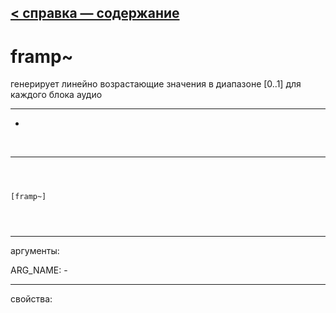 [< справка — содержание](index.html)
---

# framp~


генерирует линейно возрастающие значения в диапазоне [0..1] для каждого блока аудио

---

-
<br>


---


```



[framp~]


            
```

---
аргументы:

ARG_NAME: -<br>

---
свойства:


